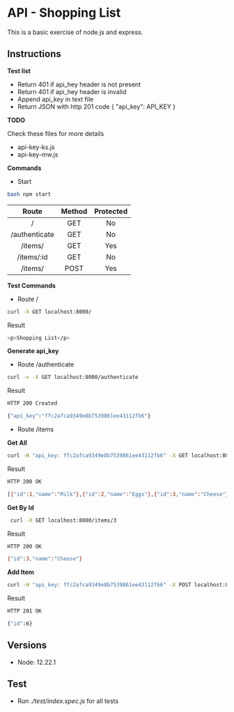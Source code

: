 # API - Shopping List
This is a basic exercise of node.js and express.
## Instructions

**Test list**
- Return 401 if api_hey header is not present
- Return 401 if api_hey header is invalid
- Append api_key in text file 
- Return JSON with http 201 code { "api_key": API_KEY }

**TODO**

Check these files for more details

- api-key-ks.js
- api-key-mw.js

**Commands**

- Start
```bash
bash npm start
```

| Route | Method | Protected |
| :---: | :---: | :---: |
| / | GET | No | ./routes/items.js |
| /authenticate | GET | No |
| /items/ | GET | Yes |
| /items/:id | GET | No |
| /items/ | POST | Yes |

**Test Commands**

- Route /
```bash
curl -X GET localhost:8000/
```
Result
```bash
<p>Shopping List</p>
``` 

**Generate api_key**

- Route /authenticate
```bash
curl -v -X GET localhost:8000/authenticate
```
Result
```bash
HTTP 200 Created

{"api_key":"ffc2afca9349e8b7539861ee43112fb6"}
``` 

- Route /items

**Get All**
```bash
curl -H "api_key: ffc2afca9349e8b7539861ee43112fb6" -X GET localhost:8000/items/
```
Result
```bash
HTTP 200 OK

[{"id":1,"name":"Milk"},{"id":2,"name":"Eggs"},{"id":3,"name":"Cheese"}]
``` 

**Get By Id**
```bash
 curl -X GET localhost:8000/items/3
```
Result
```bash
HTTP 200 OK

{"id":3,"name":"Cheese"}
``` 


**Add Item**
```bash
curl -H "api_key: ffc2afca9349e8b7539861ee43112fb6" -X POST localhost:8000/items/ -d "item=Cookies"
```
Result
```bash
HTTP 201 OK

{"id":6}
``` 

## Versions

- Node: 12.22.1

## Test

- Run *./test/index.spec.js* for all tests 